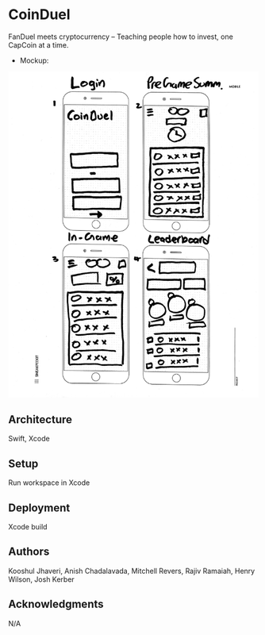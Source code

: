 # CoinDuel

FanDuel meets cryptocurrency – Teaching people how to invest, one CapCoin at a time.

* Mockup:

![Mockup](img/Mockup1.png)

## Architecture

Swift, Xcode

## Setup

Run workspace in Xcode

## Deployment

Xcode build

## Authors

Kooshul Jhaveri, Anish Chadalavada, Mitchell Revers, Rajiv Ramaiah, Henry Wilson, Josh Kerber

## Acknowledgments

N/A
